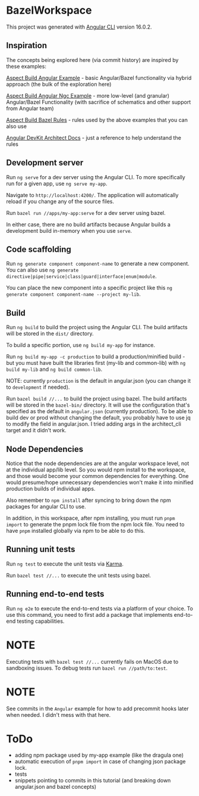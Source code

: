 # BazelWorkspace

This project was generated with [Angular CLI](https://github.com/angular/angular-cli) version 16.0.2.

## Inspiration

The concepts being explored here (via commit history) are inspired by these examples:

[Aspect Build Angular Example](https://github.com/aspect-build/bazel-examples/tree/main/angular) - basic Angular/Bazel functionality via hybrid approach (the bulk of the exploration here)

[Aspect Build Angular Ngc Example](https://github.com/aspect-build/bazel-examples/tree/main/angular-ngc) - more low-level (and granular) Angular/Bazel Functionality (with sacrifice of schematics and other support from Angular team)

[Aspect Build Bazel Rules](https://github.com/aspect-build/rules_js) - rules used by the above examples that you can also use

[Angular DevKit Architect Docs](https://www.npmjs.com/package/@angular-devkit/architect-cli) - just a reference to help understand the rules

## Development server

Run `ng serve` for a dev server using the Angular CLI. To more specifically run for a given app, use `ng serve my-app`.

Navigate to `http://localhost:4200/`. The application will automatically reload if you change any of the source files.

Run `bazel run //apps/my-app:serve` for a dev server using bazel.

In either case, there are no build artifacts because Angular builds a development build in-memory when you use `serve`.

## Code scaffolding

Run `ng generate component component-name` to generate a new component. You can also use `ng generate directive|pipe|service|class|guard|interface|enum|module`.

You can place the new component into a specific project like this `ng generate component component-name --project my-lib`.

## Build

Run `ng build` to build the project using the Angular CLI. The build artifacts will be stored in the `dist/` directory.

To build a specific portion, use `ng build my-app` for instance.

Run `ng build my-app -c production` to build a production/minified build - but you must have built the libraries first (my-lib and common-lib) with `ng build my-lib` and `ng build common-lib`.

NOTE: currently `production` is the default in angular.json (you can change it to `development` if needed).

Run `bazel build //...` to build the project using bazel. The build artifacts will be stored in the `bazel-bin/` directory. It will use the configuration that's specified as the default in `angular.json` (currently production). To be able to build dev or prod without changing the default, you probably have to use jq to modify the field in angular.json. I tried adding args in the architect_cli target and it didn't work.

## Node Dependencies

Notice that the node dependencies are at the angular workspace level, not at the individual app/lib level. So you would npm install to the workspace, and those would become your common dependencies for everything. One would presume/hope unnecessary dependencies won't make it into minified production builds of individual apps.

Also remember to `npm install` after syncing to bring down the npm packages for angular CLI to use.

In addition, in this workspace, after npm installing, you must run `pnpm import` to generate the pnpm lock file from the npm lock file. You need to have `pnpm` installed globally via npm to be able to do this.

## Running unit tests

Run `ng test` to execute the unit tests via [Karma](https://karma-runner.github.io).

Run `bazel test //...` to execute the unit tests using bazel.

## Running end-to-end tests

Run `ng e2e` to execute the end-to-end tests via a platform of your choice. To use this command, you need to first add a package that implements end-to-end testing capabilities.

# NOTE

Executing tests with `bazel test //...` currently fails on MacOS due to sandboxing issues. To debug tests run `bazel run //path/to:test`.

# NOTE

See commits in the `Angular` example for how to add precommit hooks later when needed. I didn't mess with that here.

# ToDo

- adding npm package used by my-app example (like the dragula one)
- automatic execution of `pnpm import` in case of changing json package lock.
- tests
- snippets pointing to commits in this tutorial (and breaking down angular.json and bazel concepts)
